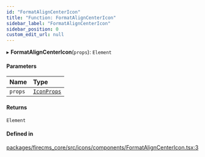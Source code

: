 ```yaml
---
id: "FormatAlignCenterIcon"
title: "Function: FormatAlignCenterIcon"
sidebar_label: "FormatAlignCenterIcon"
sidebar_position: 0
custom_edit_url: null
---
```


▸ **FormatAlignCenterIcon**(`props`): `Element`

#### Parameters

| Name | Type |
| :------ | :------ |
| `props` | [`IconProps`](../types/IconProps.md) |

#### Returns

`Element`

#### Defined in

[packages/firecms_core/src/icons/components/FormatAlignCenterIcon.tsx:3](https://github.com/FireCMSco/firecms/blob/d45f3739/packages/firecms_core/src/icons/components/FormatAlignCenterIcon.tsx#L3)
